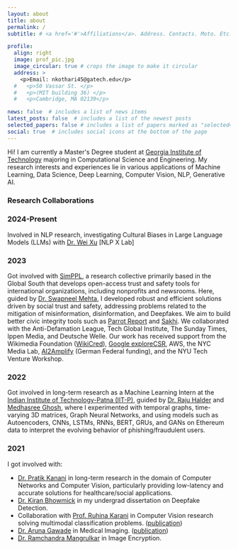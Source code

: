 ```yaml
---
layout: about
title: about
permalink: /
subtitle: # <a href='#'>Affiliations</a>. Address. Contacts. Moto. Etc.

profile:
  align: right
  image: prof_pic.jpg
  image_circular: true # crops the image to make it circular
  address: >
    <p>Email: nkothari45@gatech.edu</p>
  #   <p>50 Vassar St. </p>
  #   <p>(MIT building 36) </p>
  #   <p>Cambridge, MA 02139</p>

news: false  # includes a list of news items
latest_posts: false  # includes a list of the newest posts
selected_papers: false # includes a list of papers marked as "selected={true}"
social: true  # includes social icons at the bottom of the page
---
```



Hi! I am currently a Master's Degree student at [Georgia Institute of Technology](https://www.gatech.edu/) majoring in Computational Science and Engineering.
My research interests and experiences lie in various applications of Machine Learning, Data Science, Deep Learning, Computer Vision, NLP, Generative AI.  

### Research Collaborations

<div class="timeline">
<div class="timeline-item">
    <h3>2024-Present</h3>
    <p>
  Involved in NLP research, investigating Cultural Biases in Large Language Models (LLMs) with <a href="https://cocoxu.github.io/#advise" target="_blank">Dr. Wei Xu</a> [NLP X Lab]
</p>

  </div>
  <div class="timeline-item">
    <h3>2023</h3>
  <p>  
 Got involved with <a href="https://simppl.org/team" target="_blank">SimPPL</a>, a research collective primarily based in the Global South that develops open-access trust and safety tools for international organizations, including nonprofits and newsrooms.
  Here, guided by 
  <a href="https://swapneelm.github.io/" target="_blank">Dr. Swapneel Mehta</a>, I developed robust and efficient solutions driven by social trust and safety, addressing problems related to the mitigation of misinformation, disinformation, and Deepfakes. We aim to build better civic integrity tools such as 
  <a href="https://parrot.report/about" target="_blank">Parrot Report</a> and 
  <a href="https://sakhi.simppl.org/" target="_blank">Sakhi</a>. We collaborated with the Anti-Defamation League, Tech Global Institute, The Sunday Times, Ippen Media, and Deutsche Welle. Our work has received support from the Wikimedia Foundation 
  (<a href="https://meta.m.wikimedia.org/wiki/WikiCred/2022_CFP/Audit_the_Impact_of_Credibility_in_Online_Information_Ecosystems" target="_blank">WikiCred</a>), 
  <a href="https://research.google/outreach/explore-csr/recipients/" target="_blank">Google exploreCSR</a>, AWS, the NYC Media Lab, 
  <a href="https://www.goethe.de/prj/aia/en/index.html" target="_blank">AI2Amplify</a> (German Federal funding), and the NYU Tech Venture Workshop.
</p>

  </div>
  <div class="timeline-item">
    <h3>2022</h3>
    <p>
  Got involved in long-term research as a Machine Learning Intern at the 
  <a href="https://www.iitp.ac.in/" target="_blank">Indian Institute of Technology-Patna (IIT-P)</a>, guided by 
  <a href="https://www.researchgate.net/profile/Raju-Halder" target="_blank">Dr. Raju Halder</a> and 
  <a href="https://scholar.google.ch/citations?user=DsGb9mgAAAAJ&hl=en" target="_blank">Medhasree Ghosh</a>, where I experimented with temporal graphs, time-varying 3D matrices, Graph Neural Networks, and using models such as Autoencoders, CNNs, LSTMs, RNNs, BERT, GRUs, and GANs on Ethereum data to interpret the evolving behavior of phishing/fraudulent users.
</p>

  </div>
  <div class="timeline-item">
    <h3>2021</h3>
  <p>
  I got
   involved with:
</p>
<ul>
  <li>
    <a href="https://www.researchgate.net/profile/Pratik-Kanani" target="_blank">Dr. Pratik Kanani</a> in long-term research in the domain of Computer Networks and Computer Vision, particularly providing low-latency and accurate solutions for healthcare/social applications.
  </li>
  <li>
    <a href="https://www.researchgate.net/profile/Kiran-Bhowmick" target="_blank">Dr. Kiran Bhowmick</a> in my undergrad dissertation on Deepfake Detection.
  </li>
  <li>
    Collaboration with <a href="https://www.researchgate.net/profile/Ruhina-Karani" target="_blank">Prof. Ruhina Karani</a> in Computer Vision research solving multimodal classification problems. (<a href="https://ijits-bg.com/index.php/2023.v15.i4.09" target="_blank">publication</a>)
  </li>
  <li>
    <a href="https://scholar.google.com/citations?user=IMFy_ugAAAAJ&hl=en" target="_blank">Dr. Aruna Gawade</a> in Medical Imaging. (<a href="https://ijisae.org/index.php/IJISAE/article/view/3517" target="_blank">publication</a>)
  </li>
  <li>
    <a href="https://www.researchgate.net/profile/Ramchandra-Mangrulkar" target="_blank">Dr. Ramchandra Mangrulkar</a> in Image Encryption.
  </li>
</ul>

  </div>
</div>



